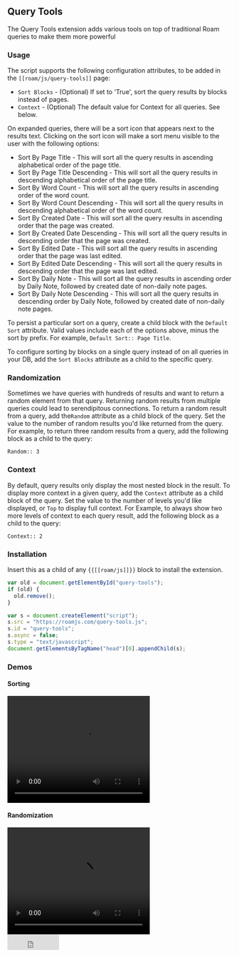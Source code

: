 ## Query Tools

The Query Tools extension adds various tools on top of traditional Roam queries to make them more powerful

### Usage

The script supports the following configuration attributes, to be added in the `[[roam/js/query-tools]]` page:

- `Sort Blocks` - (Optional) If set to 'True', sort the query results by blocks instead of pages.
- `Context` - (Optional) The default value for Context for all queries. See below.

On expanded queries, there will be a sort icon that appears next to the results text. Clicking on the sort icon will make a sort menu visible to the user with the following options:

- Sort By Page Title - This will sort all the query results in ascending alphabetical order of the page title.
- Sort By Page Title Descending - This will sort all the query results in descending alphabetical order of the page title.
- Sort By Word Count - This will sort all the query results in ascending order of the word count.
- Sort By Word Count Descending - This will sort all the query results in descending alphabetical order of the word count.
- Sort By Created Date - This will sort all the query results in ascending order that the page was created.
- Sort By Created Date Descending - This will sort all the query results in descending order that the page was created.
- Sort By Edited Date - This will sort all the query results in ascending order that the page was last edited.
- Sort By Edited Date Descending - This will sort all the query results in descending order that the page was last edited.
- Sort By Daily Note - This will sort all the query results in ascending order by Daily Note, followed by created date of non-daily note pages.
- Sort By Daily Note Descending - This will sort all the query results in descending order by Daily Note, followed by created date of non-daily note pages.

To persist a particular sort on a query, create a child block with the `Default Sort` attribute. Valid values include each of the options above, minus the sort by prefix. For example, `Default Sort:: Page Title`.

To configure sorting by blocks on a single query instead of on all queries in your DB, add the `Sort Blocks` attribute as a child to the specific query.

### Randomization

Sometimes we have queries with hundreds of results and want to return a random element from that query. Returning random results from multiple queries could lead to serendipitous connections. To return a random result from a query, add the`Random` attribute as a child block of the query. Set the value to the number of random results you'd like returned from the query. For example, to return three random results from a query, add the following block as a child to the query:

```
Random:: 3
```

### Context

By default, query results only display the most nested block in the result. To display more context in a given query, add the `Context` attribute as a child block of the query. Set the value to the number of levels you'd like displayed, or `Top` to display full context. For Example, to always show two more levels of context to each query result, add the following block as a child to the query:

```
Context:: 2
```

### Installation

Insert this as a child of any `{{[[roam/js]]}}` block to install the extension.

```javascript
var old = document.getElementById("query-tools");
if (old) {
  old.remove();
}

var s = document.createElement("script");
s.src = "https://roamjs.com/query-tools.js";
s.id = "query-tools";
s.async = false;
s.type = "text/javascript";
document.getElementsByTagName("head")[0].appendChild(s);
```

### Demos

#### Sorting

<video width="320" height="240" controls>
  <source src="../../videos/query-sort.mp4" type="video/mp4">
</video>

<br/>

#### Randomization

<video width="320" height="240" controls>
  <source src="../../videos/query-random.mp4" type="video/mp4">
</video>

<br/>

<iframe src="https://github.com/sponsors/dvargas92495/button" title="Sponsor dvargas92495" height="35" width="116" style="border: 0;"></iframe>
